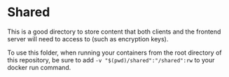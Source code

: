 # Shared

This is a good directory to store content that both clients and the frontend server will need to access to (such as encryption keys).

To use this folder, when running your containers from the root directory of this repository, be sure to add `-v "$(pwd)/shared":"/shared":rw` to your docker run command.
